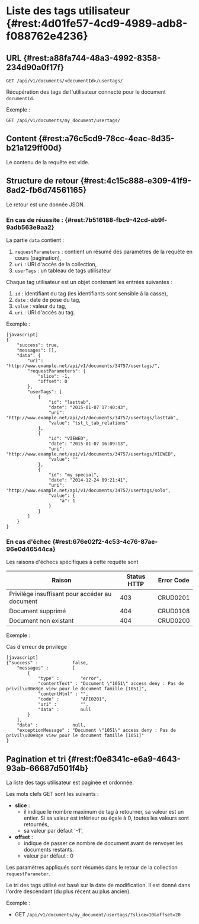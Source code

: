 # Liste des tags utilisateur {#rest:4d01fe57-4cd9-4989-adb8-f088762e4236}
## URL  {#rest:a88fa744-48a3-4992-8358-234d90a0f17f}

    GET /api/v1/documents/<documentId>/usertags/

Récupération des tags de l'utilisateur connecté pour le document `documentId`.

Exemple :

    GET /api/v1/documents/my_document/usertags/


## Content  {#rest:a76c5cd9-78cc-4eac-8d35-b21a129ff00d}

Le contenu de la requête est vide.

## Structure de retour  {#rest:4c15c888-e309-41f9-8ad2-fb6d74561165}

Le retour est une donnée JSON.

### En cas de réussite :  {#rest:7b516188-fbc9-42cd-ab9f-9adb563e9aa2}

La partie `data` contient :

1.  `requestParameters` : contient un résumé des paramètres de la requête en cours (pagination),
1.  `uri` : URI d'accès de la collection,
1.  `userTags` : un tableau de tags utilisateur 

Chaque tag utilisateur est un objet contenant les entrées suivantes :

1.  `id` : identifiant du tag (les identifiants sont sensible à la casse),
1.  `date` : date de pose du tag,
1.  `value` : valeur du tag,
1.  `uri` : URI d'accès au tag.

Exemple :

    [javascript]
    {
        "success": true,
        "messages": [],
        "data": {
            "uri": "http://www.example.net/api/v1/documents/34757/usertags/",
            "requestParameters": {
                "slice": -1,
                "offset": 0
            },
            "userTags": [
                {
                    "id": "lasttab",
                    "date": "2015-01-07 17:40:43",
                    "uri": "http://www.example.net/api/v1/documents/34757/usertags/lasttab",
                    "value": "tst_t_tab_relations"
                },
                {
                    "id": "VIEWED",
                    "date": "2015-01-07 16:09:13",
                    "uri": "http://www.example.net/api/v1/documents/34757/usertags/VIEWED",
                    "value": ""
                },
                {
                    "id": "my_special",
                    "date": "2014-12-24 09:21:41",
                    "uri": "http://www.example.net/api/v1/documents/34757/usertags/solo",
                    "value": {
                        "a": 1
                    }
                }
            ]
        }
    }


### En cas d'échec  {#rest:676e02f2-4c53-4c76-87ae-96e0d46544ca}

Les raisons d'échecs spécifiques à cette requête sont 

|                     Raison                     | Status HTTP | Error Code |
| ---------------------------------------------- | ----------- | ---------- |
| Privilège insuffisant pour accéder au document |         403 | CRUD0201   |
| Document supprimé                              |         404 | CRUD0108   |
| Document non existant                          |         404 | CRUD0200   |

Exemple : 

Cas d'erreur de privilège

    [javascript]
    {"success" :             false,
        "messages" :         [
            {
                "type" :        "error",
                "contentText" : "Document \"1051\" access deny : Pas de privil\u00e8ge view pour le document famille [1051]",
                "contentHtml" : "",
                "code" :        "API0201",
                "uri" :         "",
                "data" :        null
            }
        ],
        "data" :             null,
        "exceptionMessage" : "Document \"1051\" access deny : Pas de privil\u00e8ge view pour le document famille [1051]"
    }



## Pagination et tri {#rest:f0e8341c-e6a9-4643-93ab-66687d501f4b}


La liste des tags utilisateur est paginée et ordonnée.

Les mots clefs GET sont les suivants :

* **slice** : 
  * il indique le nombre maximum de tag à retourner, sa valeur est un entier. 
    Si sa valeur est inférieur ou égale à 0, toutes les valeurs sont retournés,
  * sa valeur par défaut '-1',
* **offset** :
  * indique de passer ce nombre de document avant de renvoyer les documents restants.
  * valeur par défaut : 0

<span class="flag inline nota-bene"></span> Les paramètres appliqués sont résumés 
dans le retour de la collection 
`requestParameter`.

Le tri des tags utilisé est basé sur la date de modification. Il est donné dans
l'ordre descendant (du plus récent au plus ancien).

Exemple : 

* GET `/api/v1/documents/my_document/usertags/?slice=10&offset=20`

